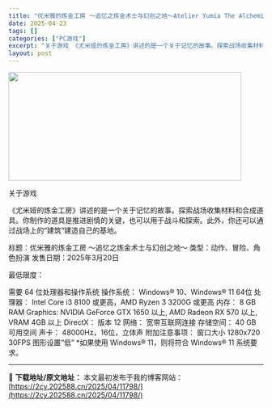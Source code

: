 ```yaml
---
title: "优米雅的炼金工房 ～追忆之炼金术士与幻创之地～Atelier Yumia The Alchemist of Memories and The Envisioned Land v1.10"
date: 2025-04-23
tags: []
categories: ["PC游戏"]
excerpt: "关于游戏 《尤米娅的炼金工房》讲述的是一个关于记忆的故事。探索战场收集材料和合成道具。你制作的道具是推进剧情的关键，也可以用于战斗和探索。此外，你还可以通过战场上的“建筑”建造自己的基地。 标题：优米雅的炼金工房 ～追忆之炼金术士与幻创之地～ 类型：动作、冒险、角色扮演 发售日期：2025年3月20&hellip;"
layout: post
---
```


<img class="aligncenter size-full wp-image-11789" src="https://2cy.202588.cn/wp-content/uploads/2025/04/2025042308111527.webp" alt="" width="460" height="215" />

关于游戏

《尤米娅的炼金工房》讲述的是一个关于记忆的故事。探索战场收集材料和合成道具。你制作的道具是推进剧情的关键，也可以用于战斗和探索。此外，你还可以通过战场上的“建筑”建造自己的基地。

标题：优米雅的炼金工房 ～追忆之炼金术士与幻创之地～
类型：动作、冒险、角色扮演
发售日期：2025年3月20日

最低限度：

需要 64 位处理器和操作系统
操作系统： Windows® 10、Windows® 11 64位
处理器： Intel Core i3 8100 或更高，AMD Ryzen 3 3200G 或更高
内存： 8 GB RAM
Graphics: NVIDIA GeForce GTX 1650 以上, AMD Radeon RX 570 以上, VRAM 4GB 以上
DirectX： 版本 12
网络： 宽带互联网连接
存储空间： 40 GB 可用空间
声卡： 48000Hz，16位，立体声
附加注意事项： 窗口大小 1280x720 30FPS 图形设置“低” *如果使用 Windows® 11，则将符合 Windows® 11 系统要求。

---
📖 **下载地址/原文地址：** 本文最初发布于我的博客网站：[https://2cy.202588.cn/2025/04/11798/](https://2cy.202588.cn/2025/04/11798/)
